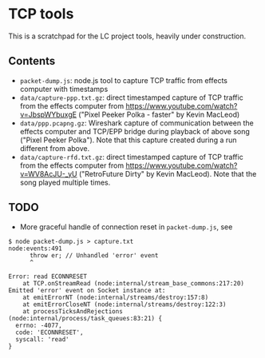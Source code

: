 TCP tools
=========

This is a scratchpad for the LC project tools, heavily under construction.


Contents
--------

  - `packet-dump.js`: node.js tool to capture TCP traffic from effects computer with timestamps
  - `data/capture-ppp.txt.gz`: direct timestamped capture of TCP traffic from the effects computer
    from https://www.youtube.com/watch?v=JbspWYbuxgE ("Pixel Peeker Polka - faster" by Kevin MacLeod)
  - `data/ppp.pcapng.gz`: Wireshark capture of communication between the effects computer and
    TCP/EPP bridge during playback of above song ("Pixel Peeker Polka"). Note that this capture
    created during a run different from above.
  - `data/capture-rfd.txt.gz`: direct timestamped capture of TCP traffic from the effects computer
    from https://www.youtube.com/watch?v=WV8AcJU-_yU ("RetroFuture Dirty" by Kevin MacLeod). Note that
    the song played multiple times.



TODO
----

 - More graceful handle of connection reset in `packet-dump.js`, see

```
$ node packet-dump.js > capture.txt
node:events:491
      throw er; // Unhandled 'error' event
      ^

Error: read ECONNRESET
    at TCP.onStreamRead (node:internal/stream_base_commons:217:20)
Emitted 'error' event on Socket instance at:
    at emitErrorNT (node:internal/streams/destroy:157:8)
    at emitErrorCloseNT (node:internal/streams/destroy:122:3)
    at processTicksAndRejections (node:internal/process/task_queues:83:21) {
  errno: -4077,
  code: 'ECONNRESET',
  syscall: 'read'
}
```
